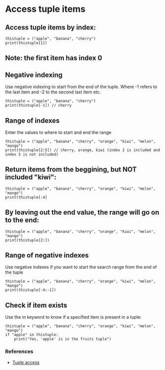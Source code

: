 # Access tuple items

## Access tuple items by index:
```
thistuple = ("apple", "banana", "cherry")
print(thistuple[1])
```
## Note: the first item has index 0

## Negative indexing
Use negative indexing to start from the end of the tuple. Where -1 refers to the last item and -2 to the second last item etc.
```
thistuple = ("apple", "banana", "cherry")
print(thistuple[-1]) // cherry
```
## Range of indexes
Enter the values to where to start and end the range
```
thistuple = ("apple", "banana", "cherry", "orange", "kiwi", "melon", "mango")
print(thistuple[2:5]) // cherry, orange, kiwi (index 2 is included and index 5 is not included)
```

## Return items from the beggining, but NOT included "kiwi":
```
thistuple = ("apple", "banana", "cherry", "orange", "kiwi", "melon", "mango")
print(thistuple[:4]
```

## By leaving out the end value, the range will go on to the end:
```
thistuple = ("apple", "banana", "cherry", "orange", "kiwi", "melon", "mango")
print(thistuple[2:])
```

## Range of negative indexes
Use negative indexes if you want to start the search range from the end of the tuple
```
thistuple = ("apple", "banana", "cherry", "orange", "kiwi", "melon", "mango")
print(thistuple[-4:-1])
```

## Check if item exists
Use the in keyword to know if a specified item is present in a tuple:
```
thistuple = ("apple", "banana", "cherry", "orange", "kiwi", "melon", "mango")
if "apple" in thistuple:
	print("Yes, 'apple' is in the fruits tuple")
```

### References
- [Tuple access](https://www.w3schools.com/python/python_tuples_access.asp)
